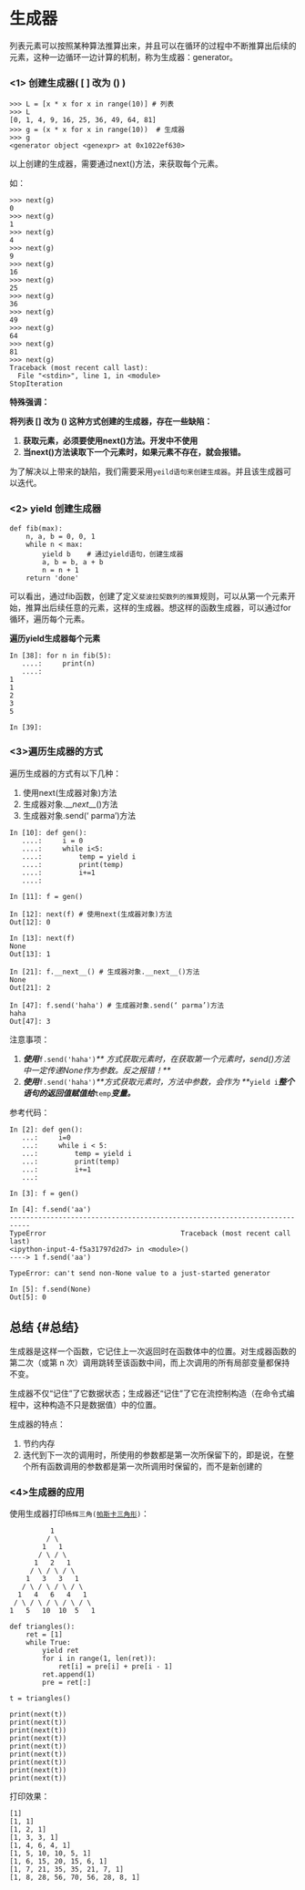 # 生成器

列表元素可以按照某种算法推算出来，并且可以在循环的过程中不断推算出后续的元素，这种一边循环一边计算的机制，称为生成器：generator。

### &lt;1&gt; 创建生成器\( \[ \] 改为 \(\) \)

```
>>> L = [x * x for x in range(10)] # 列表
>>> L
[0, 1, 4, 9, 16, 25, 36, 49, 64, 81]
>>> g = (x * x for x in range(10))  # 生成器
>>> g
<generator object <genexpr> at 0x1022ef630>
```

以上创建的生成器，需要通过next\(\)方法，来获取每个元素。

如：

```
>>> next(g)
0
>>> next(g)
1
>>> next(g)
4
>>> next(g)
9
>>> next(g)
16
>>> next(g)
25
>>> next(g)
36
>>> next(g)
49
>>> next(g)
64
>>> next(g)
81
>>> next(g)
Traceback (most recent call last):
  File "<stdin>", line 1, in <module>
StopIteration
```

**特殊强调：**

**将列表 \[\] 改为 \(\) 这种方式创建的生成器，存在一些缺陷：**

1. **获取元素，必须要使用next\(\)方法。开发中不使用**
2. **当next\(\)方法读取下一个元素时，如果元素不存在，就会报错。**

为了解决以上带来的缺陷，我们需要采用`yeild语句来创建生成器`。并且该生成器可以迭代。

### &lt;2&gt; yield 创建生成器

```
def fib(max):
    n, a, b = 0, 0, 1
    while n < max:
        yield b    # 通过yield语句，创建生成器
        a, b = b, a + b
        n = n + 1
    return 'done'
```

可以看出，通过fib函数，创建了定义`斐波拉契数列的推算`规则，可以从第一个元素开始，推算出后续任意的元素，这样的生成器。想这样的函数生成器，可以通过for循环，遍历每个元素。

**遍历yield生成器每个元素**

```
In [38]: for n in fib(5):
   ....:     print(n)
   ....:     
1
1
2
3
5

In [39]:
```

### &lt;3&gt;遍历生成器的方式

遍历生成器的方式有以下几种：

1. 使用next\(生成器对象\)方法
2. 生成器对象.\_\__next_\_\_\(\)方法
3. 生成器对象.send\(‘ parma’\)方法

```
In [10]: def gen():
   ....:     i = 0
   ....:     while i<5:
   ....:         temp = yield i
   ....:         print(temp)
   ....:         i+=1
   ....:

In [11]: f = gen()

In [12]: next(f) # 使用next(生成器对象)方法
Out[12]: 0

In [13]: next(f)
None
Out[13]: 1

In [21]: f.__next__() # 生成器对象.__next__()方法
None
Out[21]: 2

In [47]: f.send('haha') # 生成器对象.send(‘ parma’)方法
haha
Out[47]: 3
```

注意事项：

1. _**使用**_`f.send('haha')`_** 方式获取元素时，在获取第一个元素时，send\(\)方法中一定传递None作为参数。反之报错！**_
2. _**使用**_`f.send('haha')`_**方式获取元素时，方法中参数，会作为   **_`yield i`_**整个语句的返回值赋值给**_`temp`_**变量。**_

参考代码：

```
In [2]: def gen():
   ...:     i=0
   ...:     while i < 5:
   ...:         temp = yield i
   ...:         print(temp)
   ...:         i+=1
   ...:

In [3]: f = gen()

In [4]: f.send('aa')
---------------------------------------------------------------------------
TypeError                                 Traceback (most recent call last)
<ipython-input-4-f5a31797d2d7> in <module>()
----> 1 f.send('aa')

TypeError: can't send non-None value to a just-started generator

In [5]: f.send(None)
Out[5]: 0
```

## 总结 {#总结}

生成器是这样一个函数，它记住上一次返回时在函数体中的位置。对生成器函数的第二次（或第 n 次）调用跳转至该函数中间，而上次调用的所有局部变量都保持不变。

生成器不仅“记住”了它数据状态；生成器还“记住”了它在流控制构造（在命令式编程中，这种构造不只是数据值）中的位置。

生成器的特点：

1. 节约内存
2. 迭代到下一次的调用时，所使用的参数都是第一次所保留下的，即是说，在整个所有函数调用的参数都是第一次所调用时保留的，而不是新创建的

### &lt;4&gt;生成器的应用

使用生成器打印`杨辉三角(`[`帕斯卡三角形`](https://baike.baidu.com/item/帕斯卡三角形)`)`：

```
          1
         / \
        1   1
       / \ / \
      1   2   1
     / \ / \ / \
    1   3   3   1
   / \ / \ / \ / \
  1   4   6   4   1
 / \ / \ / \ / \ / \
1   5   10  10  5   1
```

```
def triangles():
    ret = [1]
    while True:
        yield ret
        for i in range(1, len(ret)):
            ret[i] = pre[i] + pre[i - 1]
        ret.append(1)
        pre = ret[:]

t = triangles()

print(next(t)) 
print(next(t)) 
print(next(t)) 
print(next(t)) 
print(next(t)) 
print(next(t)) 
print(next(t)) 
print(next(t)) 
print(next(t)) 
```

打印效果：

```
[1]
[1, 1]
[1, 2, 1]
[1, 3, 3, 1]
[1, 4, 6, 4, 1]
[1, 5, 10, 10, 5, 1]
[1, 6, 15, 20, 15, 6, 1]
[1, 7, 21, 35, 35, 21, 7, 1]
[1, 8, 28, 56, 70, 56, 28, 8, 1]
```



